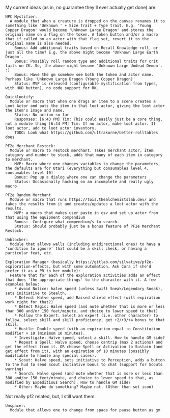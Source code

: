 My current ideas (as in, no guarantee they'll ever actually get done) are:

    NPC Mystifier:
      A module that when a creature is dropped on the canvas renames it to something like 'Unknown ' + Size trait + Type trait. E.g. 'Young Copper Dragon' would become 'Unknown Large Dragon' and stores the original name on a flag on the token. A token button and/or a macro that if called on an actor with that flag set, revert it to the original name is also needed.
        Bonus: Add additional traits based on Recall Knowledge roll, or just all the time? E.g. the above might become 'Unknown Large Earth Dragon'.
        Bonus: Possibly roll random type and additional traits for crit fails on CK. So, the above might become 'Unknown Large Undead Demon'. :)
        Bonus: Have the gm somehow see both the token and actor name. Perhaps like 'Unknown Large Dragon (Young Copper Dragon)'
        Status: MVP is released (configurable mystification from types, with HUD button), no code support for RK.

    Quicklootify:
      Module or macro that when one drags an item to a scene creates a Loot Actor and puts the item in that loot actor, giving the loot actor the item's image and name.
        Status: No action so far
        Responses: [6:43 PM] Tim: This could easily just be a core thing, not a module thing [6:44 PM] Tim: If no actor, make loot actor. If loot actor, add to loot actor inventory.
        TODO: Look what https://github.com/ultrakorne/better-rolltables does

    PF2e Merchant Restock:
      Module or macro to restock merchant. Takes merchant actor, item category and number to stock, adds that many of each item in category to merchant.
        MVP: Macro where one changes variables to change the parameters, the defaults are for Otari (everything but consumables level 4, consumables level 10)
        Bonus: Pop up a dialog where one can change the parameters
        Status: Occasionally hacking on an incomplete and really ugly macro

    PF2e Random Merchant
      Module or macro that runs https://tois.thealchemistslab.dev/ and takes the results from it and creates/updates a loot actor with the results.
        MVP: a macro that makes user paste in csv and set up actor from that using the equipment compendium
        Bonus:  Configure what compendium/s to search.
        Status: Should probably just be a bonus feature of PF2e Merchant Restock.

    Unblocker:
      Module that allows walls (including unidirectional ones) to have a 'condition to ignore' that could be a skill check, or having a particular feat, etc.
      
    Exploration Manager (basically https://gitlab.com/silvative/pf2e-exploration-effects, but with some automation. Ask Cora if she'd prefer it as a PR to her module):
      Feature that for each of the exploration activities adds an effect that does 'the appropriate things' to the character with it. A few examples below:
        * Avoid Notice: halve speed (unless Swift Sneak/Legendary Sneak), sets initiative to Stealth, 
        * Defend: Halve speed, add Raised shield effect (will expiration work right for that?)
        * Detect Magic: Halve speed (and note whether that is more or less than 300 and/or 150 feet/minute, and choice to lower speed to that)
        * Follow the Expert: Select an expert (i.e. other character) to follow, select skill and skill proficiency, get +2/+3/+4 bonus to that skill.
        * Hustle: Double speed (with an expiration equal to Constitution modifier × 10 (minimum 10 minutes).
        * Investigate: Halve speed, select a skill. How to handle GM side?
        * Repeat a Spell: Halve speed, choose cantrip (max 2 actions) and get the effect from it. OR choose Spell or Activation to Sustain (and get effect from it), with an expiration of 10 minutes (possibly modifiable to handle any special cases).
        * Scout: Halve speed, sets initiative to Perception, adds a button to the hud to send Scout initiative bonus to chat (support for Scouts warning)
        * Search: Halve speed (and note whether that is more or less than 300 and/or 150 feet/minute, and choice to lower speed to that, as modified by Expeditious Search). How to handle GM side?
        * Other: Maybe do something? Maybe not. (Other than set icon)
             

Not really pf2 related, but, I still want them:

    Unspacer:
      Module that allows one to change from space for pause button as gm
